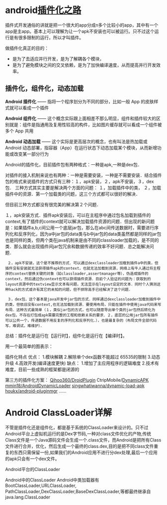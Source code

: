 # android[插件化之路](https://blog.csdn.net/xiangzhihong8/article/details/52876440)

插件式开发通俗的讲就是把一个很大的app分成n多个比较小的app，其中有一个app是主app。基本上可以理解为让一个apk不安装也可以被运行。只不过这个运行是有很多限制的运行，所以才叫插件。

做插件化真正的目的：

+ 是为了去适应并行开发，是为了解耦各个模块，
+ 是为了避免模块之间的交叉依赖，是为了加快编译速度，从而提高并行开发效率。

## 插件化，组件化，动态加载

**Android 插件化** —— 指将一个程序划分为不同的部分，比如一般 App 的皮肤样式就可以看成一个插件

**Android 组件化** —— 这个概念实际跟上面相差不那么明显，组件和插件较大的区别就是：组件是指通用及复用性较高的构件，比如图片缓存就可以看成一个组件被多个 App 共用

**Android 动态加载** —— 这个实际是更高层次的概念，也有叫法是热加载或 Android 动态部署，指容器（App）在运⾏状态下动态加载某个模块，从而新增功能或改变某⼀部分行为





Android的插件化，目前插件包有两种格式：一种是apk,一种是dex包．

对插件的接入机制来说也有两种：一种是需要安装，一种是不需要安装．结合插件包的格式来说插件的方式只有三种：１，apk安装，２，apk不安装，３，dex包．
三种方式其实主要是解决两个方面的问题：
 １，加载插件中的类，
 ２，加载插件中的资源．第一个加载类的问题，这三个方式都可以很好的解决．

但目前三种方式都没有很完美的解决第２个问题． 

１，apk安装方式．插件apk安装后，可以在主程序中通过包名加载到插件的context,有了插件的context就可以解决加载插件资源的问题．但出现的新问题是：如果插件a,b,c间公用一个底层jar包，那么在abc间传送数据时，需要进行序列化和反序列化，因为a中jar包的data类与b中jar包的data类虽然都是同样的jar包也是同样的类，但两个类在java机制来是由不同的classloader加载的，是不同的类．那么就会出现插件间jar包冗余和数据传递的效率不好问题．总之能解决问题．

     ２，apk不安装，这个是不推荐的方式．可以通过dexclassloader加载到插件a中的类，但插件没有安装就无法获得插件apk的context，也就无法加载到资源，网络上有牛人通过将主程序的context替换关键的对象（如classloader,assertmanager等），伪造成插件的context，然后通过伪context也可以获得插件资源．目前个人验证的问题为：获取到的layout资源中的textview显示文本有问题，无法显示在layout设定的文本．同时个人猜测这种hack的方式或许有其它的未知的问题，但不排除高手已经解决了这个问题．
    
     ３，dex包，这个基本是java开发中jar包的方式．同样通过dexclassloader加载到插件中的类，但依旧没有context,也无法加载到资源．要使用布局，只能在插件中使用java代码来写布局．这种方式最简单（１，类似jar包的方式，也可以随意导出单个类的jar包然后转化为dex包，不存在打包成apk需要完整的工程和依赖关系的要求．２，底层的公用jar包所有插件可以公共一个，传递数据不用反复的序列化和反序列化．），也是最复杂的（布局文件全部代码写，难调试，难维护）．

总结：插件化是运行在【运行时】，组件化是运行在【编译时】。

用一个最简单的图表示：



插件化特点
 优点：
     1.模块解耦
     2.解除单个dex函数不能超过 65535的限制
     3.动态升级
     4.高效开发(编译速度更快)
 缺点：
     1.增加了主应用程序的逻辑难度
     2.技术有难度，目前一些成熟的框架都是闭源的

第三方的插件化方案：
[Qihoo360/DroidPlugin](Qihoo360/DroidPlugin)
CtripMobile/[DynamicAPK](https://github.com/CtripMobile/DynamicAPK)
[mmin18/AndroidDynamicLoader](https://github.com/mmin18/AndroidDynamicLoader)
[singwhatiwanna/dynamic-load-apk](singwhatiwanna/dynamic-load-apk)
[houkx/android-pluginmgr](houkx/android-pluginmgr) 
……

# Android ClassLoader详解

 不管是插件化还是组件化，都是基于系统的ClassLoader来设计的。只不过Android平台上虚拟机运行的是Dex字节码,一种对class文件优化的产物,传统Class文件是一个Java源码文件会生成一个.class文件，而Android是把所有Class文件进行合并，优化，然后生成一个最终的class.dex,目的是把不同class文件重复的东西只需保留一份,如果我们的Android应用不进行分dex处理,最后一个应用的apk只会有一个dex文件。 

Android平台的ClassLoader

Android中的ClassLoader
Android中类加载器有BootClassLoader,URLClassLoader,
PathClassLoader,DexClassLoader,BaseDexClassLoader,等都最终继承自java.lang.ClassLoader

